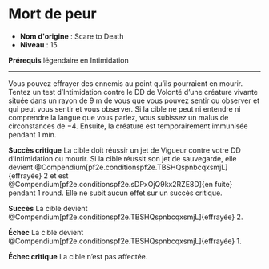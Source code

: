 # Mort de peur

 * **Nom d'origine** : Scare to Death
 * **Niveau** : 15


<p><strong>Prérequis</strong> légendaire en Intimidation</p>
<hr>
<p>Vous pouvez effrayer des ennemis au point qu’ils pourraient en mourir. Tentez un test d’Intimidation contre le DD de Volonté d’une créature vivante située dans un rayon de 9 m de vous que vous pouvez sentir ou observer et qui peut vous sentir et vous observer. Si la cible ne peut ni entendre ni comprendre la langue que vous parlez, vous subissez un malus de circonstances de −4. Ensuite, la créature est temporairement immunisée pendant 1 min.</p>
<p><strong>Succès critique</strong> La cible doit réussir un jet de Vigueur contre votre DD d’Intimidation ou mourir. Si la cible réussit son jet de sauvegarde, elle devient @Compendium[pf2e.conditionspf2e.TBSHQspnbcqxsmjL]{effrayée} 2 et est @Compendium[pf2e.conditionspf2e.sDPxOjQ9kx2RZE8D]{en fuite} pendant 1 round. Elle ne subit aucun effet sur un succès critique.</p>
<p><strong>Succès</strong> La cible devient @Compendium[pf2e.conditionspf2e.TBSHQspnbcqxsmjL]{effrayée} 2.</p>
<p><strong>Échec</strong> La cible devient @Compendium[pf2e.conditionspf2e.TBSHQspnbcqxsmjL]{effrayée} 1.</p>
<p><strong>Échec critique</strong> La cible n’est pas affectée.</p>